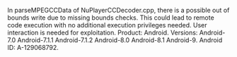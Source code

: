 In parseMPEGCCData of NuPlayerCCDecoder.cpp, there is a possible out of bounds write due to missing bounds checks. This could lead to remote code execution with no additional execution privileges needed. User interaction is needed for exploitation. Product: Android. Versions: Android-7.0 Android-7.1.1 Android-7.1.2 Android-8.0 Android-8.1 Android-9. Android ID: A-129068792.